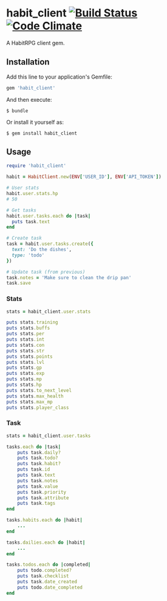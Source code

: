 habit_client [![Build Status](https://travis-ci.org/steeeve/habit_client.svg?branch=master)](https://travis-ci.org/steeeve/habit_client) [![Code Climate](https://codeclimate.com/github/steeeve/habit_client/badges/gpa.svg)](https://codeclimate.com/github/steeeve/habit_client)
============

A HabitRPG client gem.

Installation
------------

Add this line to your application's Gemfile:

```ruby
gem 'habit_client'
```

And then execute:

    $ bundle

Or install it yourself as:

    $ gem install habit_client

Usage
-----

```ruby
require 'habit_client'

habit = HabitClient.new(ENV['USER_ID'], ENV['API_TOKEN'])

# User stats
habit.user.stats.hp
# 50

# Get tasks
habit.user.tasks.each do |task|
  puts task.text
end

# Create task
task = habit.user.tasks.create({
  text: 'Do the dishes',
  type: 'todo'
})

# Update task (from previous)
task.notes = 'Make sure to clean the drip pan'
task.save
```

### Stats
```ruby
stats = habit_client.user.stats

puts stats.training
puts stats.buffs
puts stats.per
puts stats.int
puts stats.con
puts stats.str
puts stats.points
puts stats.lvl
puts stats.gp
puts stats.exp
puts stats.mp
puts stats.hp
puts stats.to_next_level
puts stats.max_health
puts stats.max_mp
puts stats.player_class
```

### Task
```ruby
stats = habit_client.user.tasks

tasks.each do |task|
    puts task.daily?
    puts task.todo?
    puts task.habit?
    puts task.id
    puts task.text
    puts task.notes
    puts task.value
    puts task.priority
    puts task.attribute
    puts task.tags
end

tasks.habits.each do |habit|
    ...
end

tasks.dailies.each do |habit|
    ...
end

tasks.todos.each do |completed|
    puts todo.completed?
    puts task.checklist
    puts task.date_created
    puts todo.date_completed
end
```
